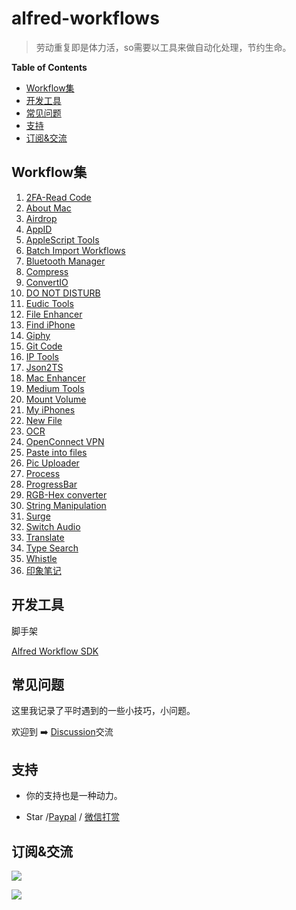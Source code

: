 # alfred-workflows

> 劳动重复即是体力活，so需要以工具来做自动化处理，节约生命。


<!-- START doctoc generated TOC please keep comment here to allow auto update -->
<!-- DON'T EDIT THIS SECTION, INSTEAD RE-RUN doctoc TO UPDATE -->
**Table of Contents**

- [Workflow集](#workflow%E9%9B%86)
- [开发工具](#%E5%BC%80%E5%8F%91%E5%B7%A5%E5%85%B7)
- [常见问题](#%E5%B8%B8%E8%A7%81%E9%97%AE%E9%A2%98)
- [支持](#%E6%94%AF%E6%8C%81)
- [订阅&交流](#%E8%AE%A2%E9%98%85%E4%BA%A4%E6%B5%81)

<!-- END doctoc generated TOC please keep comment here to allow auto update -->

## Workflow集

<!--workflow-start-->
1. [2FA-Read Code](https://github.com/alanhg/alfred-workflows/tree/master/2fa-read-code)
2. [About Mac](https://github.com/alanhg/alfred-workflows/tree/master/about-mac)
3. [Airdrop](https://github.com/alanhg/alfred-workflows/tree/master/airdrop)
4. [AppID](https://github.com/alanhg/alfred-workflows/tree/master/appid)
5. [AppleScript Tools](https://github.com/alanhg/alfred-workflows/tree/master/apple-script)
6. [Batch Import Workflows](https://github.com/alanhg/alfred-workflows/tree/master/batch-import-workflows)
7. [Bluetooth Manager](https://github.com/alanhg/alfred-workflows/tree/master/bluetooth-manager)
8. [Compress](https://github.com/alanhg/alfred-workflows/tree/master/compress-gif)
9. [ConvertIO](https://github.com/alanhg/alfred-workflows/tree/master/convertio)
10. [DO NOT DISTURB](https://github.com/alanhg/alfred-workflows/tree/master/do-not-disturb)
11. [Eudic Tools](https://github.com/alanhg/alfred-workflows/tree/master/eudic-tools)
12. [File Enhancer](https://github.com/alanhg/alfred-workflows/tree/master/file-enhancer)
13. [Find iPhone](https://github.com/alanhg/alfred-workflows/tree/master/find-my-iphone)
14. [Giphy](https://github.com/alanhg/alfred-workflows/tree/master/giphy)
15. [Git Code](https://github.com/alanhg/alfred-workflows/tree/master/git-code)
16. [IP Tools](https://github.com/alanhg/alfred-workflows/tree/master/ip-tools)
17. [Json2TS](https://github.com/alanhg/alfred-workflows/tree/master/json2Ts)
18. [Mac Enhancer](https://github.com/alanhg/alfred-workflows/tree/master/mac-enhancer)
19. [Medium Tools](https://github.com/alanhg/alfred-workflows/tree/master/medium-publisher)
20. [Mount Volume](https://github.com/alanhg/alfred-workflows/tree/master/mount-volume)
21. [My iPhones](https://github.com/alanhg/alfred-workflows/tree/master/my-iphones)
22. [New File](https://github.com/alanhg/alfred-workflows/tree/master/new-file)
23. [OCR](https://github.com/alanhg/alfred-workflows/tree/master/ocr)
24. [OpenConnect VPN](https://github.com/alanhg/alfred-workflows/tree/master/openconnect-vpn)
25. [Paste into files](https://github.com/alanhg/alfred-workflows/tree/master/paste-into-files)
26. [Pic Uploader](https://github.com/alanhg/alfred-workflows/tree/master/pic-uploader)
27. [Process](https://github.com/alanhg/alfred-workflows/tree/master/process)
28. [ProgressBar](https://github.com/alanhg/alfred-workflows/tree/master/progress-bar)
29. [RGB-Hex converter](https://github.com/alanhg/alfred-workflows/tree/master/rgb-hex-converter)
30. [String Manipulation](https://github.com/alanhg/alfred-workflows/tree/master/string-manipulation)
31. [Surge](https://github.com/alanhg/alfred-workflows/tree/master/surge)
32. [Switch Audio](https://github.com/alanhg/alfred-workflows/tree/master/switch-audio)
33. [Translate](https://github.com/alanhg/alfred-workflows/tree/master/translate)
34. [Type Search](https://github.com/alanhg/alfred-workflows/tree/master/type-search)
35. [Whistle](https://github.com/alanhg/alfred-workflows/tree/master/whistle)
36. [印象笔记](https://github.com/alanhg/alfred-workflows/tree/master/印象笔记)<!--workflow-end-->

## 开发工具

脚手架

[Alfred Workflow SDK](https://github.com/alanhg/alfred-utils)

## 常见问题

这里我记录了平时遇到的一些小技巧，小问题。

欢迎到 ➡️ [Discussion](https://github.com/alanhg/alfred-workflows/discussions)交流


## 支持

- 你的支持也是一种动力。

- Star /[Paypal](https://www.paypal.com/paypalme/alanhe421)
  / [微信打赏](./award.jpg)

## 订阅&交流

[![](https://img.shields.io/badge/Medium-12100E?style=for-the-badge&logo=medium&logoColor=white)](https://medium.com/@alanhg)

![](./wechat.png)

